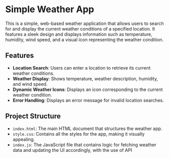 # Simple Weather App

This is a simple, web-based weather application that allows users to search for and display the current weather conditions of a specified location. It features a sleek design and displays information such as temperature, humidity, wind speed, and a visual icon representing the weather condition.

## Features

- **Location Search**: Users can enter a location to retrieve its current weather conditions.
- **Weather Display**: Shows temperature, weather description, humidity, and wind speed.
- **Dynamic Weather Icons**: Displays an icon corresponding to the current weather condition.
- **Error Handling**: Displays an error message for invalid location searches.

## Project Structure

- `index.html`: The main HTML document that structures the weather app.
- `style.css`: Contains all the styles for the app, making it visually appealing.
- `index.js`: The JavaScript file that contains logic for fetching weather data and updating the UI accordingly, with the use of API
